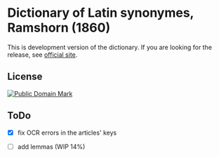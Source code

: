 # Dictionary of Latin synonymes, Ramshorn (1860)

This is development version of the dictionary. If you are looking for the release, see [official site][1].

## License

<a rel="license" href="http://creativecommons.org/publicdomain/mark/1.0/">
<img src="https://licensebuttons.net/p/mark/1.0/88x31.png"
     style="border-style: none;" alt="Public Domain Mark" />
</a>


## ToDo

* [x] fix OCR errors in the articles' keys
* [ ] add lemmas (WIP 14%)


[1]: https://nikita-moor.github.io/dictionaries/dictionaries/Ramshorn1860.html
